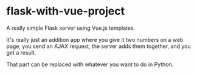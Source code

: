 # flask-with-vue-project

A really simple Flask server using Vue.js templates.

It's really just an addition app where you give it two numbers on a web page, you send an AJAX request, the server adds them together, and you get a result.

That part can be replaced with whatever you want to do in Python.